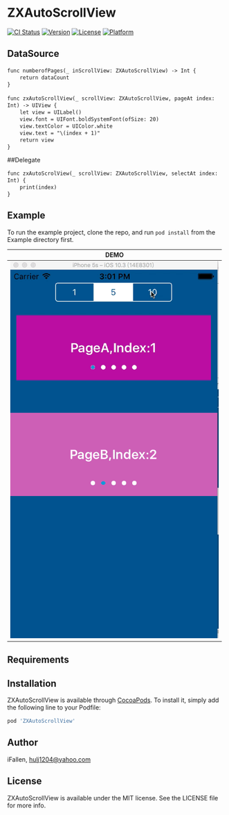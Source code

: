 # ZXAutoScrollView

[![CI Status](http://img.shields.io/travis/iFallen/ZXAutoScrollView.svg?style=flat)](https://travis-ci.org/iFallen/ZXAutoScrollView)
[![Version](https://img.shields.io/cocoapods/v/ZXAutoScrollView.svg?style=flat)](http://cocoapods.org/pods/ZXAutoScrollView)
[![License](https://img.shields.io/cocoapods/l/ZXAutoScrollView.svg?style=flat)](http://cocoapods.org/pods/ZXAutoScrollView)
[![Platform](https://img.shields.io/cocoapods/p/ZXAutoScrollView.svg?style=flat)](http://cocoapods.org/pods/ZXAutoScrollView)

## DataSource

```
func numberofPages(_ inScrollView: ZXAutoScrollView) -> Int {
    return dataCount
}
    
func zxAutoScrollView(_ scrollView: ZXAutoScrollView, pageAt index: Int) -> UIView {
    let view = UILabel()
    view.font = UIFont.boldSystemFont(ofSize: 20)    
    view.textColor = UIColor.white
    view.text = "\(index + 1)"
    return view
}
```

##Delegate

```
func zxAutoScrolView(_ scrollView: ZXAutoScrollView, selectAt index: Int) {
	print(index)
}
```


## Example

To run the example project, clone the repo, and run `pod install` from the Example directory first.

|DEMO|
|----|
|![DEMO](https://github.com/iFallen/ZXAutoScrollView/raw/master/ScreenShot/Demo.gif)|

## Requirements

## Installation

ZXAutoScrollView is available through [CocoaPods](http://cocoapods.org). To install
it, simply add the following line to your Podfile:

```ruby
pod 'ZXAutoScrollView'
```

## Author

iFallen, hulj1204@yahoo.com

## License

ZXAutoScrollView is available under the MIT license. See the LICENSE file for more info.
